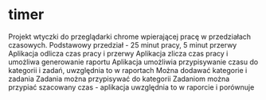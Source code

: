 # timer
Projekt wtyczki do przeglądarki chrome wpierającej pracę w przedziałach czasowych.
Podstawowy przedział - 25 minut pracy, 5 minut przerwy
Aplikacja odlicza czas pracy i przerwy
Aplikacja zlicza czas pracy i umożliwa generowanie raportu
Aplikacja umożliwia przypisywanie czasu do kategorii i zadań, uwzględnia to w raportach
Można dodawać kategorie i zadania
Zadania można przypisywać do kategorii
Zadaniom można przypiać szacowany czas - aplikacja uwzględnia to w raporcie i porównuje
